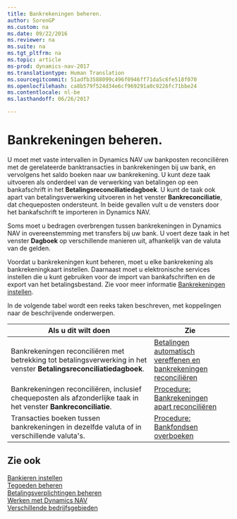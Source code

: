 ```yaml
---
title: Bankrekeningen beheren.
author: SorenGP
ms.custom: na
ms.date: 09/22/2016
ms.reviewer: na
ms.suite: na
ms.tgt_pltfrm: na
ms.topic: article
ms-prod: dynamics-nav-2017
ms.translationtype: Human Translation
ms.sourcegitcommit: 51adfb3588099c496f0946ff71da5c6fe518f070
ms.openlocfilehash: ca8b579f524d34e6cf969291a0c9226fc71bbe24
ms.contentlocale: nl-be
ms.lasthandoff: 06/26/2017

---
```


# <a name="manage-bank-accounts"></a>Bankrekeningen beheren.
U moet met vaste intervallen in Dynamics NAV uw bankposten reconciliëren met de gerelateerde banktransacties in bankrekeningen bij uw bank, en vervolgens het saldo boeken naar uw bankrekening. U kunt deze taak uitvoeren als onderdeel van de verwerking van betalingen op een bankafschrift in het **Betalingsreconciliatiedagboek**. U kunt de taak ook apart van betalingsverwerking uitvoeren in het venster **Bankreconciliatie**, dat chequeposten ondersteunt. In beide gevallen vult u de vensters door het bankafschrift te importeren in Dynamics NAV.

Soms moet u bedragen overbrengen tussen bankrekeningen in Dynamics NAV in overeenstemming met transfers bij uw bank. U voert deze taak in het venster **Dagboek** op verschillende manieren uit, afhankelijk van de valuta van de gelden.

Voordat u bankrekeningen kunt beheren, moet u elke bankrekening als bankrekeningkaart instellen. Daarnaast moet u elektronische services instellen die u kunt gebruiken voor de import van bankafschriften en de export van het betalingsbestand. Zie voor meer informatie [Bankrekeningen instellen](bank-setup-banking.md).

In de volgende tabel wordt een reeks taken beschreven, met koppelingen naar de beschrijvende onderwerpen.

|Als u dit wilt doen |Zie |
|---|----|
|Bankrekeningen reconciliëren met betrekking tot betalingsverwerking in het venster **Betalingsreconciliatiedagboek**.|[Betalingen automatisch vereffenen en bankrekeningen reconciliëren](receivables-apply-payments-auto-reconcile-bank-accounts.md)|
|Bankrekeningen reconciliëren, inclusief chequeposten als afzonderlijke taak in het venster **Bankreconciliatie**.|[Procedure: Bankrekeningen apart reconciliëren](bank-how-reconcile-bank-accounts-separately.md)|
|Transacties boeken tussen bankrekeningen in dezelfde valuta of in verschillende valuta's.|[Procedure: Bankfondsen overboeken](bank-how-transfer-bank-funds.md)
## <a name="see-also"></a>Zie ook  
[Bankieren instellen](bank-setup-banking.md)  
[Tegoeden beheren](receivables-manage-receivables.md)  
[Betalingsverplichtingen beheren](payables-manage-payables.md)    
[Werken met Dynamics NAV](ui-work-product.md)  
[Verschillende bedrijfsgebieden](ui-across-business-areas.md)


